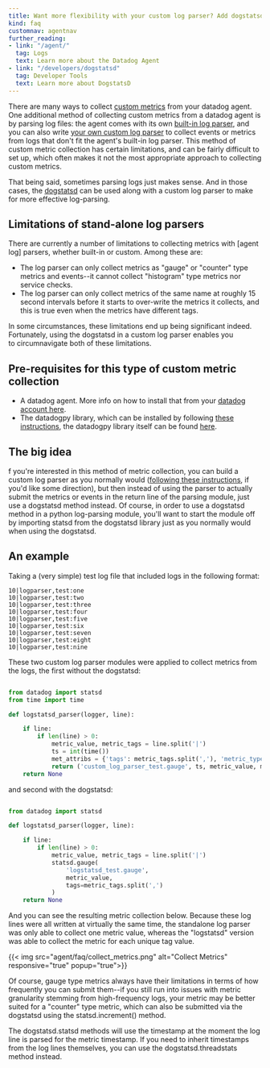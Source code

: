 ```yaml
---
title: Want more flexibility with your custom log parser? Add dogstatsd
kind: faq
customnav: agentnav
further_reading:
- link: "/agent/"
  tag: Logs
  text: Learn more about the Datadog Agent
- link: "/developers/dogstatsd"
  tag: Developer Tools
  text: Learn more about DogstatsD
---
```


There are many ways to collect [custom metrics](/getting_started/custom_metrics/) from your datadog agent. One additional method of collecting custom metrics from a datadog agent is by parsing log files: the agent comes with its own [built-in log parser](/agent/faq/how-to-collect-metrics-with-the-agent-s-built-in-log-parser), and you can also write [your own custom log parser](/agent/faq/how-to-collect-metrics-or-events-with-a-custom-log-parser) to collect events or metrics from logs that don't fit the agent's built-in log parser. This method of custom metric collection has certain limitations, and can be fairly difficult to set up, which often makes it not the most appropriate approach to collecting custom metrics. 

That being said, sometimes parsing logs just makes sense. And in those cases, the [dogstatsd](/developers/dogstatsd) can be used along with a custom log parser to make for more effective log-parsing.

## Limitations of stand-alone log parsers

There are currently a number of limitations to collecting metrics with [agent log] parsers, whether built-in or custom. Among these are:

* The log parser can only collect metrics as "gauge" or "counter" type metrics and events--it cannot collect "histogram" type metrics nor service checks.
* The log parser can only collect metrics of the same name at roughly 15 second intervals before it starts to over-write the metrics it collects, and this is true even when the metrics have different tags.

In some circumstances, these limitations end up being significant indeed. Fortunately, using the dogstatsd in a custom log parser enables you to circumnavigate both of these limitations. 

## Pre-requisites for this type of custom metric collection

* A datadog agent. More info on how to install that from your [datadog account here](https://app.datadoghq.com/account/settings#agent). 
* The datadogpy library, which can be installed by following [these instructions](/agent/faq/how-to-add-a-custom-python-package-to-the-agent-windows-and-linux-instructions), the datadogpy library itself can be found [here](https://github.com/DataDog/datadogpy#installation). 

## The big idea

f you're interested in this method of metric collection, you can build a custom log parser as you normally would ([following these instructions](/agent/faq/how-to-collect-metrics-or-events-with-a-custom-log-parser), if you'd like some direction), but then instead of using the parser to actually submit the metrics or events in the return line of the parsing module, just use a dogstatsd method instead. Of course, in order to use a dogstatsd method in a python log-parsing module, you'll want to start the module off by importing statsd from the dogstatsd library just as you normally would when using the dogstatsd.

## An example

Taking a (very simple) test log file that included logs in the following format:

```
10|logparser,test:one
10|logparser,test:two
10|logparser,test:three
10|logparser,test:four
10|logparser,test:five
10|logparser,test:six
10|logparser,test:seven
10|logparser,test:eight
10|logparser,test:nine
```

These two custom log parser modules were applied to collect metrics from the logs, the first without the dogstatsd:

```python

from datadog import statsd
from time import time

def logstatsd_parser(logger, line):

    if line:
        if len(line) > 0:
            metric_value, metric_tags = line.split('|')
            ts = int(time())
            met_attribs = {'tags': metric_tags.split(','), 'metric_type': 'gauge'}
            return ('custom_log_parser_test.gauge', ts, metric_value, met_attribs)
    return None
```

and second with the dogstatsd:

```python

from datadog import statsd

def logstatsd_parser(logger, line):

    if line:
        if len(line) > 0:
            metric_value, metric_tags = line.split('|')
            statsd.gauge(
                'logstatsd_test.gauge',
                metric_value,
                tags=metric_tags.split(',')
            )
    return None
```

And you can see the resulting metric collection below. Because these log lines were all written at virtually the same time, the standalone log parser was only able to collect one metric value, whereas the "logstatsd" version was able to collect the metric for each unique tag value.

{{< img src="agent/faq/collect_metrics.png" alt="Collect Metrics" responsive="true" popup="true">}}

Of course, gauge type metrics always have their limitations in terms of how frequently you can submit them--if you still run into issues with metric granularity stemming from high-frequency logs, your metric may be better suited for a "counter" type metric, which can also be submitted via the dogstatsd using the statsd.increment() method. 

The dogstatsd.statsd methods will use the timestamp at the moment the log line is parsed for the metric timestamp. If you need to inherit timestamps from the log lines themselves, you can use the dogstatsd.threadstats method instead. 